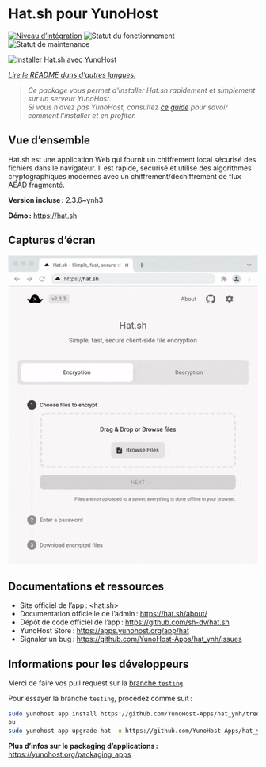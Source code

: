<!--
Nota bene : ce README est automatiquement généré par <https://github.com/YunoHost/apps/tree/master/tools/readme_generator>
Il NE doit PAS être modifié à la main.
-->

# Hat.sh pour YunoHost

[![Niveau d’intégration](https://dash.yunohost.org/integration/hat.svg)](https://dash.yunohost.org/appci/app/hat) ![Statut du fonctionnement](https://ci-apps.yunohost.org/ci/badges/hat.status.svg) ![Statut de maintenance](https://ci-apps.yunohost.org/ci/badges/hat.maintain.svg)

[![Installer Hat.sh avec YunoHost](https://install-app.yunohost.org/install-with-yunohost.svg)](https://install-app.yunohost.org/?app=hat)

*[Lire le README dans d'autres langues.](./ALL_README.md)*

> *Ce package vous permet d’installer Hat.sh rapidement et simplement sur un serveur YunoHost.*  
> *Si vous n’avez pas YunoHost, consultez [ce guide](https://yunohost.org/install) pour savoir comment l’installer et en profiter.*

## Vue d’ensemble

Hat.sh est une application Web qui fournit un chiffrement local sécurisé des fichiers dans le navigateur. Il est rapide, sécurisé et utilise des algorithmes cryptographiques modernes avec un chiffrement/déchiffrement de flux AEAD fragmenté.

**Version incluse :** 2.3.6~ynh3

**Démo :** <https://hat.sh>

## Captures d’écran

![Capture d’écran de Hat.sh](./doc/screenshots/screenshot.png)

## Documentations et ressources

- Site officiel de l’app : <hat.sh>
- Documentation officielle de l’admin : <https://hat.sh/about/>
- Dépôt de code officiel de l’app : <https://github.com/sh-dv/hat.sh>
- YunoHost Store : <https://apps.yunohost.org/app/hat>
- Signaler un bug : <https://github.com/YunoHost-Apps/hat_ynh/issues>

## Informations pour les développeurs

Merci de faire vos pull request sur la [branche `testing`](https://github.com/YunoHost-Apps/hat_ynh/tree/testing).

Pour essayer la branche `testing`, procédez comme suit :

```bash
sudo yunohost app install https://github.com/YunoHost-Apps/hat_ynh/tree/testing --debug
ou
sudo yunohost app upgrade hat -u https://github.com/YunoHost-Apps/hat_ynh/tree/testing --debug
```

**Plus d’infos sur le packaging d’applications :** <https://yunohost.org/packaging_apps>
